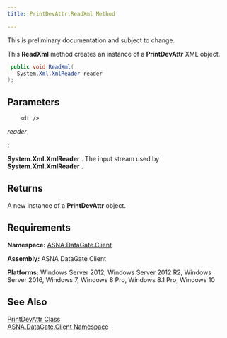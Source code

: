 ```yaml
---
title: PrintDevAttr.ReadXml Method

---
```


This is preliminary documentation and subject to change. 

This **ReadXml** method creates an instance of a **PrintDevAttr** XML object.

```cs
 public void ReadXml(
   System.Xml.XmlReader reader
);
```


## Parameters


        <dt />


*reader* 
<dl>
: 

**System.Xml.XmlReader** . The input stream used by **System.Xml.XmlReader** .

</dl>

## Returns

A new instance of a **PrintDevAttr** object.
## Requirements

<span> **Namespace:** [ASNA.DataGate.Client](datagate-client-namespace.html) </span> 

<span> **Assembly:** ASNA DataGate Client</span> 

<span> **Platforms:** Windows Server 2012, Windows Server 2012 R2, Windows Server 2016, Windows 7, Windows 8 Pro, Windows 8.1 Pro, Windows 10</span> 
## See Also


[PrintDevAttr Class](print-dev-attr-class.html)
      <br />
[ASNA.DataGate.Client Namespace](datagate-client-namespace.html)

